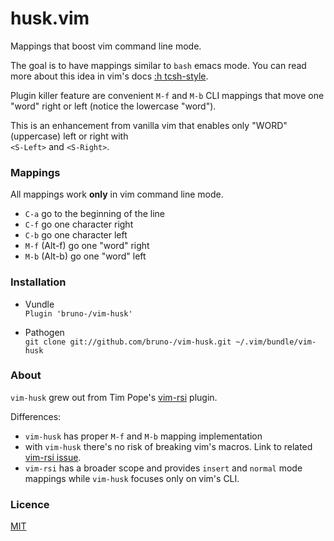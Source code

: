 # husk.vim

Mappings that boost vim command line mode.

The goal is to have mappings similar to `bash` emacs mode.
You can read more about this idea in vim's docs
[:h tcsh-style](http://vimdoc.sourceforge.net/htmldoc/cmdline.html#tcsh-style).

Plugin killer feature are convenient `M-f` and `M-b` CLI mappings that move one
"word" right or left (notice the lowercase "word").

This is an enhancement from vanilla vim that enables only "WORD" (uppercase)
left or right with<br/>
`<S-Left>` and `<S-Right>`.

### Mappings

All mappings work **only** in vim command line mode.

- `C-a` go to the beginning of the line
- `C-f` go one character right
- `C-b` go one character left
- `M-f` (Alt-f) go one "word" right
- `M-b` (Alt-b) go one "word" left

### Installation

* Vundle<br/>
`Plugin 'bruno-/vim-husk'`

* Pathogen<br/>
`git clone git://github.com/bruno-/vim-husk.git ~/.vim/bundle/vim-husk`

### About

`vim-husk` grew out from Tim Pope's [vim-rsi](https://github.com/tpope/vim-rsi)
plugin.

Differences:

- `vim-husk` has proper `M-f` and `M-b` mapping implementation
- with `vim-husk` there's no risk of breaking vim's macros. Link to related
  [vim-rsi issue](https://github.com/tpope/vim-rsi/issues/13).
- `vim-rsi` has a broader scope and provides `insert` and `normal` mode
  mappings while `vim-husk` focuses only on vim's CLI.

### Licence

[MIT](LICENSE.md)

